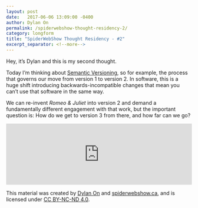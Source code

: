 ```yaml
---
layout: post
date:   2017-06-06 13:09:00 -0400
author: Dylan On
permalink: /spiderwebshow-thought-residency-2/
category: longform
title: "SpiderWebShow Thought Residency - #2"
excerpt_separator: <!--more-->
---
```


Hey, it’s Dylan and this is my second thought.

Today I’m thinking about [Semantic Versioning](http://semver.org/), so for example, the process that governs our move from version 1 to version 2. In software, this is a huge shift introducing backwards-incompatible changes that mean you can’t use that software in the same way.

We can re-invent *Romeo & Juliet* into version 2 and demand a fundamentally different engagement with that work, but the important question is: How do we get to version 3 from there, and how far can we go?

<!--more-->

<iframe width="100%" height="166" scrolling="no" frameborder="no" src="https://w.soundcloud.com/player/?url=https%3A//api.soundcloud.com/tracks/326673796&amp;color=ff5500&amp;auto_play=false&amp;hide_related=false&amp;show_comments=true&amp;show_user=true&amp;show_reposts=false"></iframe>

<p class="small">
  This material was created by <a href="https://dylanon.com/">Dylan On</a> and <a href="https://spiderwebshow.ca/">spiderwebshow.ca</a>, 
  and is licensed under <a href="https://creativecommons.org/licenses/by-nc-nd/4.0/">CC BY-NC-ND 4.0</a>.
</p>